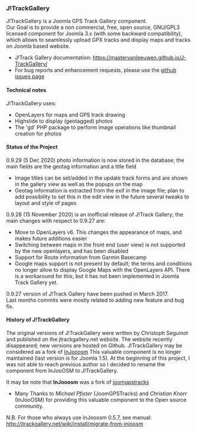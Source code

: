 ### J!TrackGallery

J!TrackGallery is a Joomla GPS Track Gallery component.  
Our Goal is to provide a non commercial, free, open source, GNU/GPL3 licensed component for Joomla 3.x (with some backward compatibility), which allows
 to seamlessly upload GPX tracks and display maps and tracks on Joomla based website.
- J!Track Gallery documentation: https://mastervanleeuwen.github.io/J-TrackGallery/
- For bug reports and enhancement requests, please use the [github issues page](https://github.com/mastervanleeuwen/J-TrackGallery/issues)

#### Technical notes

J!TrackGallery uses:
- OpenLayers for maps and GPS track drawing
- Highslide to display (geotagged) photos
- The 'gd' PHP package to perform image operations like thumbnail creation for photos

#### Status of the Project

0.9.29 (5 Dec 2020) photo information is now stored in the database; the main fields are the geotag information and a title field
- Image titles can be set/added in the update track forms and are shown in the gallery view as well as the popups on the map
- Geotag information is extracted from the exif in the image file; plan to add possibility to set this in the edit view in the future
several tweaks to layout and style of pages

0.9.28 (15 November 2020) is an inofficial release of J!Track Gallery; the main changes with respect to 0.9.27 are:
- Move to OpenLayers v6. This changes the appearance of maps, and makes future additions easier
- Switching between maps in the front end (user view) is not supported by the new openlayers, and has been disabled
- Support for Route information from Garmin Basecamp
- Google maps support is not present by default; the terms and conditions no longer allow to display Google Maps with the OpenLayers API. There is a workaround for this, but it has not been implemented in Joomla Track Gallery yet.

0.9.27 version of J!Track Gallery have been pushed in March 2017.  
Last months commits were mostly related to adding new feature and bug fix.

#### History of J!TrackGallery  

The original versions of J!TrackGallery were written by Christoph Seguinot and published on the jtrackgallery.net website. The website recently disappeared; new versions are hosted on Github.
J!TrackGallery may be considered as a fork of [InJooosm](http://injooosm.sourceforge.net/)
This valuable component is no longer maintained (last version is for Joomla 1.5). At the beginning of this project, I was not able to reach previous author so I decided to rename the component from InJooOSM to J!TrackGallery. 

It may be note that **InJooosm** was a fork of [joomgpstracks](http://www.joomlaos.de/Joomla_CMS_Downloads/Joomla_Komponenten/JoomGPSTracks.html)

 - Many Thanks to *Michael Pfister* (JoomGPSTracks) and *Christian Knorr* (InJooOSM) for providing this valuable component to the Open source community. 

N.B. For those who always use InJooosm 0.5.7, see manual: http://jtrackgallery.net/wiki/install/migrate-from-injoosm

